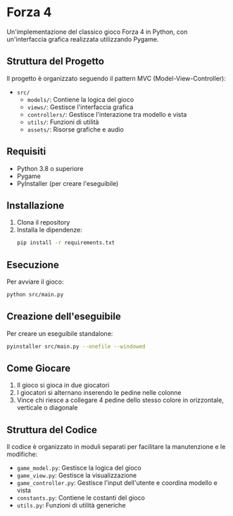 # Forza 4

Un'implementazione del classico gioco Forza 4 in Python, con un'interfaccia grafica realizzata utilizzando Pygame.

## Struttura del Progetto

Il progetto è organizzato seguendo il pattern MVC (Model-View-Controller):

- `src/`
  - `models/`: Contiene la logica del gioco
  - `views/`: Gestisce l'interfaccia grafica
  - `controllers/`: Gestisce l'interazione tra modello e vista
  - `utils/`: Funzioni di utilità
  - `assets/`: Risorse grafiche e audio

## Requisiti

- Python 3.8 o superiore
- Pygame
- PyInstaller (per creare l'eseguibile)

## Installazione

1. Clona il repository
2. Installa le dipendenze:
   ```bash
   pip install -r requirements.txt
   ```

## Esecuzione

Per avviare il gioco:
```bash
python src/main.py
```

## Creazione dell'eseguibile

Per creare un eseguibile standalone:
```bash
pyinstaller src/main.py --onefile --windowed
```

## Come Giocare

1. Il gioco si gioca in due giocatori
2. I giocatori si alternano inserendo le pedine nelle colonne
3. Vince chi riesce a collegare 4 pedine dello stesso colore in orizzontale, verticale o diagonale

## Struttura del Codice

Il codice è organizzato in moduli separati per facilitare la manutenzione e le modifiche:

- `game_model.py`: Gestisce la logica del gioco
- `game_view.py`: Gestisce la visualizzazione
- `game_controller.py`: Gestisce l'input dell'utente e coordina modello e vista
- `constants.py`: Contiene le costanti del gioco
- `utils.py`: Funzioni di utilità generiche